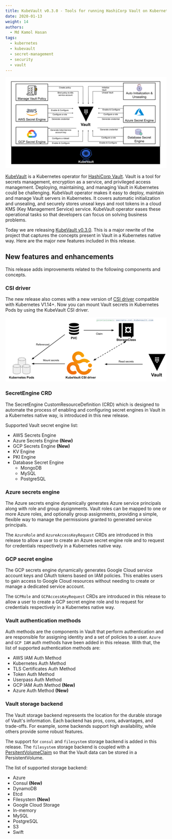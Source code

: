 ```yaml
---
title: KubeVault v0.3.0 - Tools for running HashiCorp Vault on Kubernetes
date: 2020-01-13
weight: 14
authors:
  - Md Kamol Hasan
tags:
  - kubernetes
  - kubevault
  - secret-management
  - security
  - vault
---
```


![The KubeVault Overview](KubeVault_overview.svg)

[KubeVault](https://kubevault.com) is a Kubernetes operator for [HashiCorp Vault](https://www.vaultproject.io/). Vault is a tool for secrets management, encryption as a service, and privileged access management. Deploying, maintaining, and managing Vault in Kubernetes could be challenging. KubeVault operator makes it easy to deploy, maintain and manage Vault servers in Kubernetes. It covers automatic initialization and unsealing, and securely stores unseal keys and root tokens in a cloud KMS (Key Management Service) service. KubeVault operator eases these operational tasks so that developers can focus on solving business problems.

Today we are releasing [KubeVault v0.3.0](https://kubevault.com/docs/v0.3.0/welcome/). This is a major rewrite of the project that captures the concepts present in Vault in a Kubernetes native way. Here are the major new features included in this release.

## New features and enhancements

This release adds improvements related to the following components and concepts.

### CSI driver

The new release also comes with a new version of [CSI driver](https://kubernetes-csi.github.io/docs/#kubernetes-container-storage-interface-csi-documentation) compatible with Kubernetes V1.14+. Now you can mount Vault secrets in Kubernetes Pods by using the KubeVault CSI driver.

![The KubeVault CSI Driver](csi_driver.svg)

### SecretEngine CRD

The SecretEngine CustomResourceDefinition (CRD) which is designed to automate the process of enabling and configuring secret engines in Vault in a Kubernetes native way, is introduced in this new release.

Supported Vault secret engine list:

- AWS Secrets Engine
- Azure Secrets Engine **(New)**
- GCP Secrets Engine **(New)**
- KV Engine
- PKI Engine
- Database Secret Engine
  - MongoDB
  - MySQL
  - PostgreSQL

### Azure secrets engine

The Azure secrets engine dynamically generates Azure service principals along with role and group assignments. Vault roles can be mapped to one or more Azure roles, and optionally group assignments, providing a simple, flexible way to manage the permissions granted to generated service principals.

The `AzureRole` and `AzureAccessKeyRequest` CRDs are introduced in this release to allow a user to create an Azure secret engine role and to request for credentials respectively in a Kubernetes native way.

### GCP secret engine

The GCP secrets engine dynamically generates Google Cloud service account keys and OAuth tokens based on IAM policies. This enables users to gain access to Google Cloud resources without needing to create or manage a dedicated service account.

The `GCPRole` and `GCPAccessKeyRequest` CRDs are introduced in this release to allow a user to create a GCP secret engine role and to request for credentials respectively in a Kubernetes native way.

### Vault authentication methods

Auth methods are the components in Vault that perform authentication and are responsible for assigning identity and a set of policies to a user. `Azure` and `GCP IAM` auth methods have been added in this release. With that, the list of supported authentication methods are:

- AWS IAM Auth Method
- Kubernetes Auth Method
- TLS Certificates Auth Method
- Token Auth Method
- Userpass Auth Method
- GCP IAM Auth Method **(New)**
- Azure Auth Method **(New)**

### Vault storage backend

The Vault storage backend represents the location for the durable storage of Vault's information. Each backend has pros, cons, advantages, and trade-offs. For example, some backends support high availability, while others provide some robust features.

The support for `consul` and `filesystem` storage backend is added in this release. The `filesystem` storage backend is coupled with a [PersitentVolumeClaim](https://kubernetes.io/docs/concepts/storage/persistent-volumes/#persistentvolumeclaims) so that the Vault data can be stored in a PersistentVolume.

The list of supported storage backend:

- Azure
- Consul **(New)**
- DynamoDB
- Etcd
- Filesystem **(New)**
- Google Cloud Storage
- In-memory
- MySQL
- PostgreSQL
- S3
- Swift
